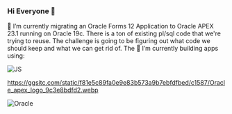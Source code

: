 ### Hi Everyone 👋

<!--
**geraldsousa/geraldsousa** is a ✨ _special_ ✨ repository because its `README.md` (this file) appears on your GitHub profile.

Here are some ideas to get you started:

🔭 I’m currently working on ...
- 🌱 I’m currently learning ...
- 👯 I’m looking to collaborate on ...
- 🤔 I’m looking for help with ...
- 💬 Ask me about ...`
- 📫 How to reach me: ...
- 😄 Pronouns: ...
- ⚡ Fun fact: ...
-->


🔭 I’m currently migrating an Oracle Forms 12 Application to Oracle APEX 23.1 running on Oracle 19c.  There is a ton of existing pl/sql code that we're trying to reuse.  The challenge is going to be figuring out what code we should keep and what we can get rid of.  The
🌱 I’m currently building apps using:

![JS](https://www.pikpng.com/pngl/m/150-1506141_html-css-and-javascript-logo-html5-css3-js.png)

https://ggsitc.com/static/f81e5c89fa0e9e83b573a9b7ebfdfbed/c1587/Oracle_apex_logo_9c3e8bdfd2.webp

![Oracle](https://renaps.com/upload/renaps.com/oracledblogo.png)

